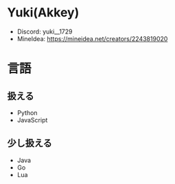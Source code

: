 # Yuki(Akkey)
- Discord: yuki__1729
- MineIdea: https://mineidea.net/creators/2243819020

# 言語
## 扱える
- Python
- JavaScript
## 少し扱える
- Java
- Go
- Lua
